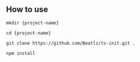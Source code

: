 ## How to use
`mkdir {project-name}`

`cd {project-name}`

`git clone https://github.com/Beatlz/ts-init.git .`

`npm install`

